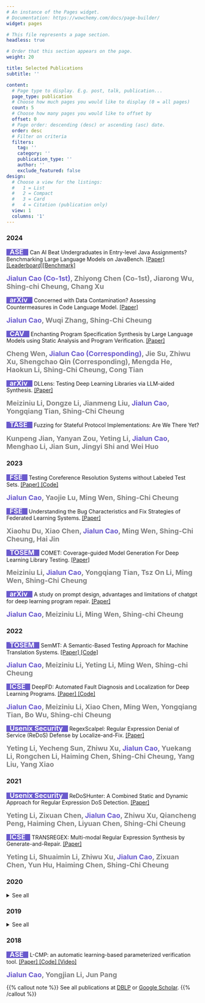 ```yaml
---
# An instance of the Pages widget.
# Documentation: https://wowchemy.com/docs/page-builder/
widget: pages

# This file represents a page section.
headless: true

# Order that this section appears on the page.
weight: 20

title: Selected Publications
subtitle: ''

content:
  # Page type to display. E.g. post, talk, publication...
  page_type: publication
  # Choose how much pages you would like to display (0 = all pages)
  count: 5
  # Choose how many pages you would like to offset by
  offset: 0
  # Page order: descending (desc) or ascending (asc) date.
  order: desc
  # Filter on criteria
  filters:
    tag: ''
    category: ''
    publication_type: ''
    author: ''
    exclude_featured: false
design:
  # Choose a view for the listings:
  #   1 = List
  #   2 = Compact
  #   3 = Card
  #   4 = Citation (publication only)
  view: 1
  columns: '1' 
---
```


<!-- ## **Latest Publications** -->



### 2024

<div style="line-height: 1.2;">
<span style="background-color: slateblue"><font size=4, color='white'><b> &nbsp; ASE &nbsp; </b></font></span> Can AI Beat Undergraduates in Entry-level Java Assignments? Benchmarking Large Language Models on JavaBench. <a href="https://arxiv.org/abs/2406.12902"> [Paper] </a><a href="https://java-bench.github.io/leaderboard.html">[Leaderboard]</a><a href="https://github.com/java-bench/JavaBench">[Benchmark]</a></div> 

<font size=4.5, color='slateblue'><b> **Jialun Cao (Co-1st)**</b></font><font size=4, color='gray'><b>, Zhiyong Chen (Co-1st), Jiarong Wu, Shing-chi Cheung, Chang Xu</b></font>


<div style="line-height: 1.2;">
<span style="background-color: slateblue"><font size=4, color='white'><b> &nbsp; arXiv &nbsp; </b></font></span> Concerned with Data Contamination? Assessing Countermeasures in Code Language Model. <a href="https://arxiv.org/abs/2403.16898"> [Paper] </a></div> 

<font size=4.5, color='slateblue'><b> **Jialun Cao**</b></font><font size=4, color='gray'><b>, Wuqi Zhang, Shing-Chi Cheung</b></font>


<div style="line-height: 1.2;">
<span style="background-color: slateblue"><font size=4, color='white'><b> &nbsp; CAV &nbsp; </b></font></span> Enchanting Program Specification Synthesis by Large Language Models using Static Analysis and Program Verification. <a href="https://arxiv.org/pdf/2404.00762"> [Paper] </a></div> 

<font size=4, color='gray'><b>Cheng Wen, </b></font> <font size=4.5, color='slateblue'><b> **Jialun Cao (Corresponding)**</b></font><font size=4, color='gray'><b>, Jie Su, Zhiwu Xu, Shengchao Qin (Corresponding), Mengda He, Haokun Li, Shing-Chi Cheung, Cong Tian</b></font>



<div style="line-height: 1.2;">
<span style="background-color: slateblue"><font size=4, color='white'><b> &nbsp; arXiv &nbsp; </b></font></span> DLLens: Testing Deep Learning Libraries via LLM-aided Synthesis. <a href="https://arxiv.org/abs/2406.07944"> [Paper] </a></div> 


<font size=4, color='gray'><b>Meiziniu Li, Dongze Li, Jianmeng Liu,</b></font> <font size=4.5, color='slateblue'><b> **Jialun Cao**</b></font><font size=4, color='gray'><b>, Yongqiang Tian, Shing-Chi Cheung</b></font>


<div style="line-height: 1.2;">
<span style="background-color: slateblue"><font size=4, color='white'><b> &nbsp; TASE &nbsp; </b></font></span> Fuzzing for Stateful Protocol Implementations: Are We There Yet? </div> 

 <font size=4, color='gray'><b>Kunpeng Jian, Yanyan Zou, Yeting Li, </b></font> <font size=4.5, color='slateblue'><b> **Jialun Cao**</b></font><font size=4, color='gray'><b>, Menghao Li, Jian Sun, Jingyi Shi and Wei Huo</b></font> 


### 2023


<div style="line-height: 1.2;">
<span style="background-color: slateblue"><font size=4, color='white'><b> &nbsp; FSE &nbsp; </b></font></span>  Testing Coreference Resolution Systems without Labeled Test Sets. <a href="https://dl.acm.org/doi/pdf/10.1145/3611643.3616258"> [Paper] </a> <a href="https://github.com/ArabelaTso/Crest-artifacts"> [Code] </a></div> 

 </b></font> <font size=4.5, color='slateblue'><b> **Jialun Cao**</b></font><font size=4, color='gray'><b>, Yaojie Lu, Ming Wen, Shing-Chi Cheung</b></font>


<div style="line-height: 1.2;">
<span style="background-color: slateblue"><font size=4, color='white'><b> &nbsp; FSE &nbsp; </b></font></span>  Understanding the Bug Characteristics and Fix Strategies of Federated Learning Systems. <a href="https://dl.acm.org/doi/pdf/10.1145/3611643.3616347"> [Paper] </a></div> 

 <font size=4, color='gray'><b>Xiaohu Du, Xiao Chen,  </b></font> <font size=4.5, color='slateblue'><b> **Jialun Cao**</b></font><font size=4, color='gray'><b>, Ming Wen, Shing-Chi Cheung, Hai Jin</b></font> 

<div style="line-height: 1.2;">
<span style="background-color: slateblue"><font size=4, color='white'><b> &nbsp; TOSEM &nbsp; </b></font></span>  COMET: Coverage-guided Model Generation For Deep Learning Library Testing. <a href="https://dl.acm.org/doi/10.1145/3583566"> [Paper] </a></div> 


 <font size=4, color='gray'><b>Meiziniu Li,  </b></font> <font size=4.5, color='slateblue'><b> **Jialun Cao**</b></font><font size=4, color='gray'><b>, Yongqiang Tian, Tsz On Li, Ming Wen, Shing-Chi Cheung</b></font> 



<div style="line-height: 1.2;">
<span style="background-color: slateblue"><font size=4, color='white'><b> &nbsp; arXiv &nbsp; </b></font></span>  A study on prompt design, advantages and limitations of chatgpt for deep learning program repair. <a href="https://arxiv.org/abs/2304.08191"> [Paper] </a></div> 

</b></font> <font size=4.5, color='slateblue'><b> **Jialun Cao**</b></font><font size=4, color='gray'><b>, Meiziniu Li, Ming Wen, Shing-chi Cheung</b></font>


### 2022

<div style="line-height: 1.2;">
<span style="background-color: slateblue"><font size=4, color='white'><b> &nbsp; TOSEM &nbsp; </b></font></span>  SemMT: A Semantic-Based Testing Approach for Machine Translation Systems. <a href="https://dl.acm.org/doi/10.1145/3490488"> [Paper] </a> <a href="https://github.com/ArabelaTso/SemMT"> [Code] </a></div> 

</b></font> <font size=4.5, color='slateblue'><b> **Jialun Cao**</b></font><font size=4, color='gray'><b>, Meiziniu Li, Yeting Li, Ming Wen, Shing-chi Cheung</b></font>


<div style="line-height: 1.2;">
<span style="background-color: slateblue"><font size=4, color='white'><b> &nbsp; ICSE &nbsp; </b></font></span>  DeepFD: Automated Fault Diagnosis and Localization for Deep Learning Programs. <a href="https://dl.acm.org/doi/10.1145/3510003.3510099"> [Paper] </a> <a href="https://github.com/ArabelaTso/DeepFD"> [Code] </a> </div> 


</b></font> <font size=4.5, color='slateblue'><b> **Jialun Cao**</b></font><font size=4, color='gray'><b>, Meiziniu Li, Xiao Chen, Ming Wen, Yongqiang Tian, Bo Wu, Shing-chi Cheung</b></font>

<div style="line-height: 1.2;">
<span style="background-color: slateblue"><font size=4, color='white'><b> &nbsp; Usenix Security &nbsp; </b></font></span>  RegexScalpel: Regular Expression Denial of Service (ReDoS) Defense by Localize-and-Fix. <a href="https://www.usenix.org/conference/usenixsecurity22/presentation/li-yeting"> [Paper] </a></div> 

 <font size=4, color='gray'><b> Yeting Li, Yecheng Sun, Zhiwu Xu,  </b></font> <font size=4.5, color='slateblue'><b> **Jialun Cao**</b></font><font size=4, color='gray'><b>, Yuekang Li, Rongchen Li, Haiming Chen, Shing-Chi Cheung, Yang Liu, Yang Xiao</b></font> 



### 2021

<div style="line-height: 1.2;">
<span style="background-color: slateblue"><font size=4, color='white'><b> &nbsp; Usenix Security &nbsp; </b></font></span>  ReDoSHunter: A Combined Static and Dynamic Approach for Regular Expression DoS Detection. <a href="https://www.usenix.org/conference/usenixsecurity21/presentation/li-yeting"> [Paper] </a></div> 

 <font size=4, color='gray'><b> Yeting Li, Zixuan Chen, </b></font> <font size=4.5, color='slateblue'><b> **Jialun Cao**</b></font><font size=4, color='gray'><b>, Zhiwu Xu, Qiancheng Peng, Haiming Chen, Liyuan Chen, Shing-Chi Cheung</b></font> 


<div style="line-height: 1.2;">
<span style="background-color: slateblue"><font size=4, color='white'><b> &nbsp; ICSE &nbsp; </b></font></span>  TRANSREGEX: Multi-modal Regular Expression Synthesis by Generate-and-Repair. <a href="https://ieeexplore.ieee.org/document/9401951"> [Paper] </a></div> 

 <font size=4, color='gray'><b> Yeting Li, Shuaimin Li, Zhiwu Xu,  </b></font> <font size=4.5, color='slateblue'><b> **Jialun Cao**</b></font><font size=4, color='gray'><b>, Zixuan Chen, Yun Hu, Haiming Chen, Shing-Chi Cheung</b></font> 

### 2020
<details>
  <summary> See all </summary>

<div style="line-height: 1.2;">
<span style="background-color: slateblue"><font size=4, color='white'><b> &nbsp; ICDE &nbsp; </b></font></span> FlashSchema: Achieving High Quality XML Schemas with Powerful Inference Algorithms and Large-scale Schema Data. <a href="https://ieeexplore.ieee.org/document/9101818"> [Paper] </a></div> 

 <font size=4, color='gray'><b> Yeting Li, </b></font> <font size=4.5, color='slateblue'><b> **Jialun Cao**</b></font><font size=4, color='gray'><b>, Haiming Chen, Tingjian Ge, Zhiwu Xu, Qiancheng Peng</b></font> 

<div style="line-height: 1.2;">
<span style="background-color: slateblue"><font size=4, color='white'><b> &nbsp; ASE &nbsp; </b></font></span> FlashRegex: Deducing Anti-ReDoS Regexes from Examples. <a href="https://dl.acm.org/doi/10.1145/3324884.3416556"> [Paper] </a></div> 

 <font size=4, color='gray'><b> Yeting Li, Zhiwu Xu, </b></font> <font size=4.5, color='slateblue'><b> **Jialun Cao**</b></font><font size=4, color='gray'><b>, Haiming Chen, Tingjian Ge, Shing-Chi Cheung</b></font> 

</details>

### 2019
<details>
  <summary> See all </summary>

<div style="line-height: 1.2;">
<span style="background-color: slateblue"><font size=4, color='white'><b> &nbsp; ICCD &nbsp; </b></font></span> A Learning-Based Framework for Automatic Parameterized Verification. <a href="https://ieeexplore.ieee.org/document/8988606"> [Paper] </a></div> 

 <font size=4, color='gray'><b> Yongjian Li </b></font> <font size=4.5, color='slateblue'><b> **Jialun Cao (1st Stuent Author)**</b></font><font size=4, color='gray'><b>, Jun Pang</b></font> 

 <div style="line-height: 1.2;">
<span style="background-color: slateblue"><font size=4, color='white'><b> &nbsp; DASFAA &nbsp; </b></font></span> Learning k-Occurrence Regular Expressions with Interleaving. <a href="https://link.springer.com/chapter/10.1007/978-3-030-18579-4_5"> [Paper] </a></div> 

 <font size=4, color='gray'><b> Yeting Li, Xiaolan Zhang, </b></font> <font size=4.5, color='slateblue'><b> **Jialun Cao**</b></font><font size=4, color='gray'><b>, Haiming Chen, Chong Gao</b></font> 

</details>


 ### 2018

<div style="line-height: 1.2;">
<span style="background-color: slateblue"><font size=4, color='white'><b> &nbsp; ASE &nbsp; </b></font></span> L-CMP: an automatic learning-based parameterized verification tool. <a href="https://dl.acm.org/doi/10.1145/3238147.3240487"> [Paper] </a> <a href="https://github.com/ArabelaTso/Learning-Based-ParaVerifer"> [Code] </a> <a href="https://www.youtube.com/watch?v=6Dl2HiiiS4E&list=LL&index=8&t=1s&ab_channel=BellaTSO"> [Video] </a></div> 

 <font size=4.5, color='slateblue'><b> **Jialun Cao**</b></font><font size=4, color='gray'><b>, Yongjian Li, Jun Pang</b></font> 




{{% callout note %}}
See all publications at [DBLP](https://dblp.org/pid/224/1601.html) or [Google Scholar](https://scholar.google.com/citations?user=UsLXSAEAAAAJ&hl=en).
{{% /callout %}}
